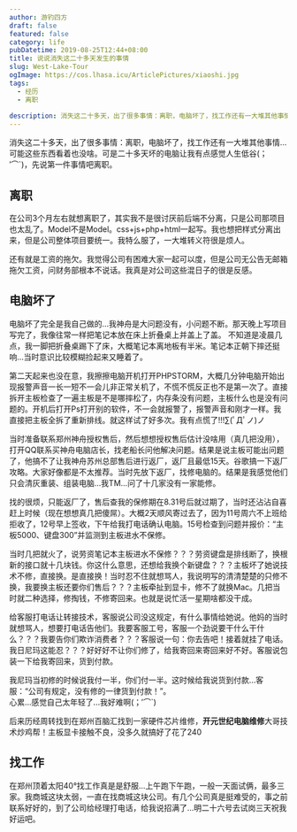 ```yaml
---
author: 游钓四方
draft: false
featured: false
category: life
pubDatetime: 2019-08-25T12:44+08:00
title: 说说消失这二十多天发生的事情
slug: West-Lake-Tour
ogImage: https://cos.lhasa.icu/ArticlePictures/xiaoshi.jpg
tags:
  - 经历
  - 离职
  
description: 消失这二十多天，出了很多事情：离职，电脑坏了，找工作还有一大堆其他事情...
---
```


消失这二十多天，出了很多事情：离职，电脑坏了，找工作还有一大堆其他事情...可能这些东西看着也没啥。可是二十多天坏的电脑让我有点感觉人生低谷(；′⌒`)，先说第一件事情吧离职。

## 离职
在公司3个月左右就想离职了，其实我不是很讨厌前后端不分离，只是公司那项目也太乱了。Model不是Model。css+js+php+html一起写。我也想把样式分离出来，但是公司整体项目要统一。我特么服了，一大堆转义符很是烦人。

还有就是工资的拖欠。我觉得公司有困难大家一起可以度，但是公司无公告无邮箱拖欠工资，问财务部根本不说话。我真是对公司这些混日子的很是反感。

## 电脑坏了
电脑坏了完全是我自己做的...我神舟是大问题没有，小问题不断。那天晚上写项目写完了，我像往常一样把笔记本放在床上折叠桌上并盖上了盖。
不知道是凌晨几点，我一脚把折叠桌踢下了床，大概笔记本离地板有半米。笔记本正朝下摔还挺响...当时意识比较模糊捡起来又睡着了。

第二天起来也没在意，我擦擦电脑开机打开PHPSTORM，大概几分钟电脑开始出现报警声音一长一短不一会儿非正常关机了，不慌不慌反正也不是第一次了。直接拆开主板检查了一遍主板是不是哪摔松了，内存条没有问题，主板什么也是没有问题的。开机后打开Ps打开别的软件，不一会就报警了，报警声音和刚才一样。我直接把主板全拆了重新排线。就这样试了好多次。我有点慌了!!!∑(ﾟДﾟノ)ノ

当时准备联系郑州神舟授权售后，然后想想授权售后估计没啥用（真几把没用），打开QQ联系买神舟电脑店长，找老船长问他解决问题。结果是说主板可能出问题了，他搞不了让我神舟苏州总部售后进行返厂，返厂且最低15天。谷歌搞一下返厂攻略。大家好像都是不太推荐。当时先放下返厂，找修电脑的。结果是我感觉他们只会清灰重装、组装电脑...我TM...问了十几家没有一家能修。

找的很烦，只能返厂了，售后查我的保修期在8.31号后就过期了，当时还沾沾自喜赶上时候（现在想想真几把傻屌）。大概2天顺风寄过去了，因为11号周六不上班给拒收了，12号早上签收，下午给我打电话确认电脑。15号检查到问题并报价：“主板5000、键盘300”并监测到主板进水不保修。

当时几把就火了，说劳资笔记本主板进水不保修？？？劳资键盘是排线断了，换根新的接口就十几块钱。你这什么意思，还想给我换个新键盘？？？主板坏了她说技术不修，直接换。是直接换！当时忍不住就想骂人，我说明写的清清楚楚的只修不换，我要换主板还要你们售后？？？主板牵扯到显卡，修不了就换Mac。几把当时就二种选择，修掏钱，不修寄回来。也就是说忙活一星期啥都没干成。

给客服打电话让转接技术，客服说公司没这规定，有什么事情给她说。他妈的当时就想骂人，想要打电话告他们。我要客服工号，客服一个劲说要干什么干什么？？？我要告你们欺诈消费者？？？客服说一句：你去告吧！接着就挂了电话。我日尼玛这能忍？？？好好好不让你们修了，给我寄回来寄回来好不好。客服说包装一下给我寄回来，货到付款。

我尼玛当初修的时候说我付一半，你们付一半。这时候给我说货到付款...客服：“公司有规定，没有修的一律货到付款！”。<br>
心累...感觉自己太年轻了...我好难啊(；′⌒`)

后来历经周转找到在郑州百脑汇找到一家硬件芯片维修，**开元世纪电脑维修**大哥技术炒鸡帮！主板显卡接触不良，没多久就搞好了花了240

## 找工作

在郑州顶着太阳40°找工作真是是舒服...上午跑下午跑，一般一天面试俩，最多三家。我商城这块太弱，一直在找商城这块公司。有几个公司真是挺难受的，事之前联系好好的，到了公司给经理打电话，给我说招满了...明二十六号去试岗三天祝我好运吧。
